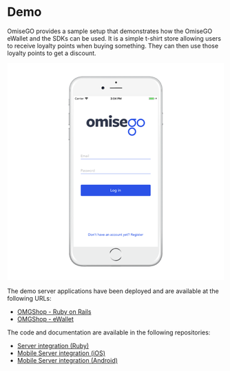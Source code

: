 # Demo

OmiseGO provides a sample setup that demonstrates how the OmiseGO eWallet and the SDKs can be used. It is a simple t-shirt store allowing users to receive loyalty points when buying something. They can then use those loyalty points to get a discount.

![OMGShop](/assets/omgshop.png)

The demo server applications have been deployed and are available at the following URLs:

-   [OMGShop - Ruby on Rails](https://sample-shop.demo.omisego.io/)
-   [OMGShop - eWallet](https://ewallet.demo.omisego.io/)

The code and documentation are available in the following repositories:

-   [Server integration (Ruby)](https://github.com/omisego/sample-server)
-   [Mobile Server integration (iOS)](https://github.com/omisego/sample-ios)
-   [Mobile Server integration (Android)](https://github.com/omisego/sample-android)
